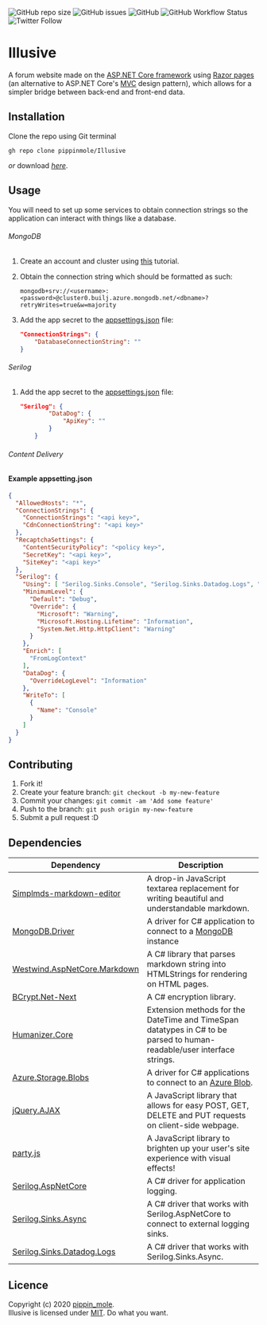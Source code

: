 ![GitHub repo size](https://img.shields.io/github/repo-size/pippinmole/Illusive)
![GitHub issues](https://img.shields.io/github/issues/pippinmole/Illusive)
![GitHub](https://img.shields.io/github/license/pippinmole/Illusive)
![GitHub Workflow Status](https://img.shields.io/github/workflow/status/pippinmole/Illusive/Build%20and%20deploy%20ASP.Net%20Core%20app%20to%20Azure%20Web%20App%20-%20illusive)
![Twitter Follow](https://img.shields.io/twitter/follow/pippinmole?style=social)

# Illusive

A forum website made on the [ASP.NET Core framework](https://docs.microsoft.com/en-us/aspnet/core/?view=aspnetcore-3.1) using [Razor pages](https://docs.microsoft.com/en-us/aspnet/core/razor-pages/?view=aspnetcore-5.0&tabs=visual-studio) (an alternative to ASP.NET Core's [MVC](https://docs.microsoft.com/en-us/aspnet/core/mvc/overview?view=aspnetcore-5.0) design pattern), which allows for a simpler bridge between back-end and front-end data.  

## Installation

Clone the repo using Git terminal
```cli
gh repo clone pippinmole/Illusive
```

*or* download [*here*](https://github.com/pippinmole/Illusive/archive/main.zip).

## Usage

You will need to set up some services to obtain connection strings so the application can interact with things like a database.

###### MongoDB
1. Create an account and cluster using [this](https://docs.mongodb.com/guides/cloud/account/) tutorial.
2. Obtain the connection string which should be formatted as such:

    ```cli
    mongodb+srv://<username>:<password>@cluster0.builj.azure.mongodb.net/<dbname>?retryWrites=true&w=majority
    ```

3. Add the app secret to the [appsettings.json](https://github.com/pippinmole/Illusive/blob/main/appsettings.json) file:
    ```json
    "ConnectionStrings": {
        "DatabaseConnectionString": ""
    }
    ```

###### Serilog

1. Add the app secret to the [appsettings.json](https://github.com/pippinmole/Illusive/blob/main/appsettings.json) file:
    ```json
    "Serilog": {
            "DataDog": {
                "ApiKey": ""
            }
        }
    ```

###### Content Delivery


#### Example appsetting.json
```json
{
  "AllowedHosts": "*",
  "ConnectionStrings": {
    "ConnectionStrings": "<api key>",
    "CdnConnectionString": "<api key>"
  },
  "RecaptchaSettings": {
    "ContentSecurityPolicy": "<policy key>",
    "SecretKey": "<api key>",
    "SiteKey": "<api key>"
  },
  "Serilog": {
    "Using": [ "Serilog.Sinks.Console", "Serilog.Sinks.Datadog.Logs", "Serilog.Sinks.File" ],
    "MinimumLevel": {
      "Default": "Debug",
      "Override": {
        "Microsoft": "Warning",
        "Microsoft.Hosting.Lifetime": "Information",
        "System.Net.Http.HttpClient": "Warning"
      }
    },
    "Enrich": [
      "FromLogContext"
    ],
    "DataDog": {
      "OverrideLogLevel": "Information"
    },
    "WriteTo": [
      {
        "Name": "Console"
      }
    ]
  }
}
```

## Contributing

1. Fork it!
2. Create your feature branch: `git checkout -b my-new-feature`
3. Commit your changes: `git commit -am 'Add some feature'`
4. Push to the branch: `git push origin my-new-feature`
5. Submit a pull request :D

## Dependencies

| Dependency                                                                                   	| Description                                                                                                                                  	|
|----------------------------------------------------------------------------------------------	|----------------------------------------------------------------------------------------------------------------------------------------------	|
| [Simplmds-markdown-editor](https://github.com/sparksuite/simplemde-markdown-editor)          	| A drop-in JavaScript textarea replacement for writing beautiful and understandable markdown.                                                 	|
| [MongoDB.Driver](https://www.nuget.org/packages/MongoDB.Driver/2.11.3)                       	| A driver for C# application to connect to a [MongoDB](https://www.mongodb.com/) instance                                                     	|
| [Westwind.AspNetCore.Markdown](https://www.nuget.org/packages/Westwind.AspNetCore.Markdown/) 	| A C# library that parses markdown string into HTMLStrings for rendering on HTML pages.                                                       	|
| [BCrypt.Net-Next](https://www.nuget.org/packages/BCrypt.Net-Next/)                           	| A C# encryption library.                                                                                                                     	|
| [Humanizer.Core](https://www.nuget.org/packages/Humanizer.Core)                              	| Extension methods for the DateTime and TimeSpan datatypes in C# to be parsed to human-readable/user interface strings.                       	|
| [Azure.Storage.Blobs](https://www.nuget.org/packages/Azure.Storage.Blobs)                    	| A driver for C# applications to connect to an [Azure Blob](https://docs.microsoft.com/en-us/azure/storage/blobs/storage-blobs-introduction). 	|
| [jQuery.AJAX](https://api.jquery.com/Jquery.ajax/)                                           	| A JavaScript library that allows for easy POST, GET, DELETE and PUT requests on client-side webpage.                                         	|
| [party.js](https://partyjs.yiliansource.dev/)                                                	| A JavaScript library to brighten up your user's site experience with visual effects!                                                         	|
| [Serilog.AspNetCore](https://www.nuget.org/packages/Serilog.AspNetCore)                      	| A C# driver for application logging.                                                                                                         	|
| [Serilog.Sinks.Async](https://www.nuget.org/packages/Serilog.Sinks.Async/1.4.1-dev-00073)    	| A C# driver that works with Serilog.AspNetCore to connect to external logging sinks.                                                         	|
| [Serilog.Sinks.Datadog.Logs](https://www.nuget.org/packages/Serilog.Sinks.Datadog.Logs/)     	| A C# driver that works with Serilog.Sinks.Async.                                                                                             	|

## Licence
Copyright (c) 2020 [pippin_mole](https://github.com/pippinmole).  
Illusive is licensed under [MIT](https://github.com/pippinmole/Illusive/blob/main/LICENSE). Do what you want.